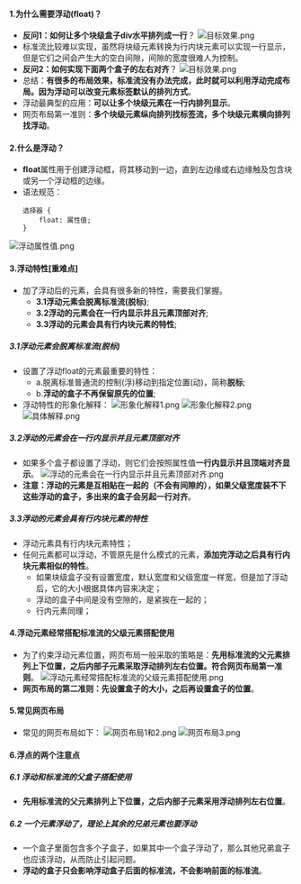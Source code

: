 #### 1.为什么需要浮动(float)？
- **反问1：如何让多个块级盒子div水平排列成一行**？
![目标效果.png](https://upload-images.jianshu.io/upload_images/13407176-2863381e0b063bfc.png?imageMogr2/auto-orient/strip%7CimageView2/2/w/1240)
- 标准流比较难以实现，虽然将块级元素转换为行内块元素可以实现一行显示，但是它们之间会产生大的空白间隙，间隙的宽度很难人为控制。
- **反问2：如何实现下面两个盒子的左右对齐**？
![目标效果.png](https://upload-images.jianshu.io/upload_images/13407176-3aa7f07e12e1cf68.png?imageMogr2/auto-orient/strip%7CimageView2/2/w/1240)
- 总结：**有很多的布局效果，标准流没有办法完成，此时就可以利用浮动完成布局。因为浮动可以改变元素标签默认的排列方式**。
- 浮动最典型的应用：**可以让多个块级元素在一行内排列显示**。
- 网页布局第一准则：**多个块级元素纵向排列找标签流，多个块级元素横向排列找浮动**。
#### 2.什么是浮动？
- **float**属性用于创建浮动框，将其移动到一边，直到左边缘或右边缘触及包含块或另一个浮动框的边缘。
- 语法规范：
    ```
    选择器 {
        float: 属性值;
    }
    ```
![浮动属性值.png](https://upload-images.jianshu.io/upload_images/13407176-19aaaa9a9c3d491e.png?imageMogr2/auto-orient/strip%7CimageView2/2/w/1240)
#### 3.浮动特性[重难点]
- 加了浮动后的元素，会具有很多新的特性，需要我们掌握。
    - **3.1浮动元素会脱离标准流(脱标)**;
    - **3.2浮动的元素会在一行内显示并且元素顶部对齐**;
    - **3.3浮动的元素会具有行内块元素的特性**;
##### 3.1浮动元素会脱离标准流(脱标)
- 设置了浮动float的元素最重要的特性：
    - a.脱离标准普通流的控制(浮)移动到指定位置(动)，简称**脱标**;
    - b.**浮动的盒子不再保留原先的位置**;
- 浮动特性的形象化解释：
![形象化解释1.png](https://upload-images.jianshu.io/upload_images/13407176-2cfdb237a7ee743d.png?imageMogr2/auto-orient/strip%7CimageView2/2/w/1240)
![形象化解释2.png](https://upload-images.jianshu.io/upload_images/13407176-e4cbb3cee7728313.png?imageMogr2/auto-orient/strip%7CimageView2/2/w/1240)
![具体解释.png](https://upload-images.jianshu.io/upload_images/13407176-5c3411aa9ab53ed1.png?imageMogr2/auto-orient/strip%7CimageView2/2/w/1240)
##### 3.2浮动的元素会在一行内显示并且元素顶部对齐
- 如果多个盒子都设置了浮动，则它们会按照属性值**一行内显示并且顶端对齐显示**。
![浮动的元素会在一行内显示并且元素顶部对齐.png](https://upload-images.jianshu.io/upload_images/13407176-b9e4261159eda78d.png?imageMogr2/auto-orient/strip%7CimageView2/2/w/1240)
- **注意：浮动的元素是互相贴在一起的（不会有间隙的），如果父级宽度装不下这些浮动的盒子，多出来的盒子会另起一行对齐**。
##### 3.3浮动的元素会具有行内块元素的特性
- 浮动元素具有行内块元素特性；
- 任何元素都可以浮动，不管原先是什么模式的元素，**添加完浮动之后具有行内块元素相似的特性**。
    - 如果块级盒子没有设置宽度，默认宽度和父级宽度一样宽，但是加了浮动后，它的大小根据具体内容来决定；
    - 浮动的盒子中间是没有空隙的，是紧挨在一起的；
    - 行内元素同理；
#### 4.浮动元素经常搭配标准流的父级元素搭配使用
- 为了约束浮动元素位置，网页布局一般采取的策略是：**先用标准流的父元素排列上下位置，之后内部子元素采取浮动排列左右位置。符合网页布局第一准则**。
![浮动元素经常搭配标准流的父级元素搭配使用.png](https://upload-images.jianshu.io/upload_images/13407176-861e036b620c1489.png?imageMogr2/auto-orient/strip%7CimageView2/2/w/1240)
- **网页布局的第二准则：先设置盒子的大小，之后再设置盒子的位置**。
#### 5.常见网页布局
- 常见的网页布局如下：
![网页布局1和2.png](https://upload-images.jianshu.io/upload_images/13407176-118a6d38fafcd87b.png?imageMogr2/auto-orient/strip%7CimageView2/2/w/1240)
![网页布局3.png](https://upload-images.jianshu.io/upload_images/13407176-a6a1399bd015081d.png?imageMogr2/auto-orient/strip%7CimageView2/2/w/1240)
#### 6.浮点的两个注意点
##### 6.1 浮动和标准流的父盒子搭配使用
- **先用标准流的父元素排列上下位置，之后内部子元素采用浮动排列左右位置**。
##### 6.2 一个元素浮动了，理论上其余的兄弟元素也要浮动
- 一个盒子里面包含多个子盒子，如果其中一个盒子浮动了，那么其他兄弟盒子也应该浮动，从而防止引起问题。
- **浮动的盒子只会影响浮动盒子后面的标准流，不会影响前面的标准流**。
